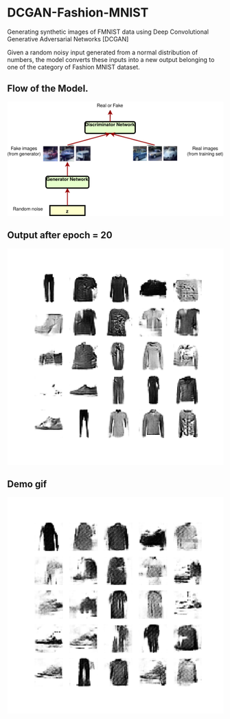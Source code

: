 # DCGAN-Fashion-MNIST
Generating synthetic images of FMNIST data using Deep Convolutional Generative Adversarial Networks [DCGAN]

Given a random noisy input generated from a normal distribution of numbers, the model converts these inputs into a new output belonging to one of the category of Fashion MNIST dataset.

## Flow of the Model.

<img src = "DCGAN.png"></img>

## Output after epoch = 20

<img src = "image_at_epoch_0020.png"></img>

## Demo gif

<img src = "dcgan_version_1.gif"></img>
